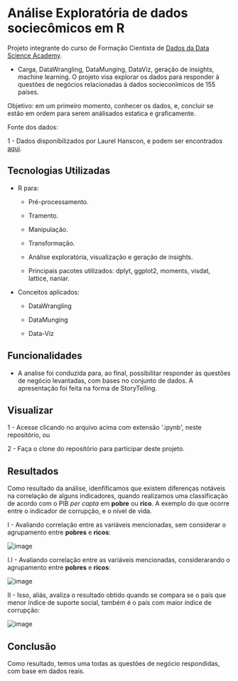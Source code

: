 # Análise Exploratória de dados sociecômicos em R


Projeto integrante do curso de Formação Cientista de [Dados da Data Science Academy](https://www.datascienceacademy.com.br/).



- Carga, DataWrangling, DataMunging, DataViz, geração de insights, machine learning. O projeto visa explorar os dados para responder à questões de negócios relacionadas à dados socieconîmicos de 155 países.

  
Objetivo: em um primeiro momento, conhecer os dados, e, concluir se estão em ordem para serem análisados estatica e graficamente.


Fonte dos dados: 


1 - Dados disponibilizados por Laurel Hanscon, e podem ser encontrados [aqui](https://data.world/laurel/world-happiness-report-data).

## Tecnologias Utilizadas


- R para:

  * Pré-processamento.
 
  * Tramento.
 
  * Manipulação.
 
  * Transformação.
  
  * Análise exploratória, visualização e geração de insights.
  
  
  
  * Principais pacotes utilizados: dplyt, ggplot2, moments, visdat, lattice, naniar.
 
 
- Conceitos aplicados:

  * DataWrangling
 
  * DataMunging
    
  * Data-Viz
  
  
  
## Funcionalidades

- A analise foi conduzida para, ao final, possibilitar responder às questões de negócio levantadas, com bases no conjunto de dados. A apresentação foi feita na forma de StoryTelling.

## Visualizar


1 - Acesse clicando no arquivo acima com extensão '.ipynb', neste repositório, ou


2 - Faça o clone do repositório para participar deste projeto.

## Resultados


Como resultado da análise, idenfificamos que existem diferenças notáveis na correlação de alguns indicadores, quando realizamos uma classificação de acordo com o PIB *per capta* em **pobre** ou **rico**. A exemplo do que ocorre entre o indicador de corrupção, e o nível de vida.


I - Avaliando correlação entre as variáveis mencionadas, sem considerar o agrupamento entre **pobres** e **ricos**:

![image](https://github.com/Fagner608/EDA---Dados-Socioecon-micos-com-R/assets/96034581/070924c6-e95d-45bb-91ef-7cc2c22269eb)

I.I - Avaliando correlação entre as variáveis mencionadas, considerarando o agrupamento entre **pobres** e **ricos**:

![image](https://github.com/Fagner608/EDA---Dados-Socioecon-micos-com-R/assets/96034581/50cb77ed-6134-48d7-929d-9e4b8b4136c3)


II -  Isso, aliás, avaliza o resultado obtido quando se compara se o país que menor índice de suporte social, também é o país com maior índice de corrupção:

![image](https://github.com/Fagner608/EDA---Dados-Socioecon-micos-com-R/assets/96034581/eca68c6e-6c66-4070-ba47-1905746875b4)


## Conclusão



Como resultado, temos uma todas as questões de negócio respondidas, com base em dados reais.

